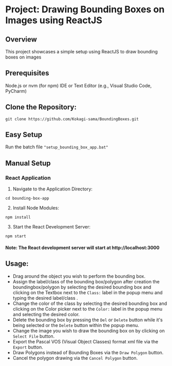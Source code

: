 # Project: Drawing Bounding Boxes on Images using ReactJS
## Overview
This project showcases a simple setup using ReactJS to draw bounding boxes on images

## Prerequisites
Node.js or nvm (for npm)
IDE or Text Editor (e.g., Visual Studio Code, PyCharm)

## Clone the Repository:
```
git clone https://github.com/Kokagi-sama/BoundingBoxes.git
```

## Easy Setup
Run the batch file `"setup_bounding_box_app.bat"`

## Manual Setup

### React Application
1. Navigate to the Application Directory:
```
cd bounding-box-app
```

2. Install Node Modules:
```
npm install
```

3. Start the React Development Server:
```
npm start
```

#### Note: The React development server will start at http://localhost:3000

## Usage:
- Drag around the object you wish to perform the bounding box.
- Assign the label/class of the bounding box/polygon after creation the boundingbox/polygon by selecting the desired bounding box and clicking on the Textbox next to the `Class:` label in the popup menu and typing the desired label/class .
- Change the color of the class by selecting the desired bounding box and clicking on the Color picker next to the `Color:` label in the popup menu and selecting the desired color.
- Delete the bounding box by pressing the `Del` or `Delete` button while it's being selected or the `Delete` button within the popup menu.
- Change the image you wish to draw the bounding box on by clicking on `Select File` button.
- Export the Pascal VOS (Visual Object Classes) format xml file via the `Export` button.
- Draw Polygons instead of Bounding Boxes via the `Draw Polygon` button.
- Cancel the polygon drawing via the `Cancel Polygon` button.

